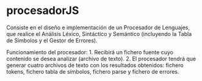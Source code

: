 # procesadorJS
Consiste en el diseño e implementación de un Procesador de Lenguajes, que realice el Análisis Léxico, Sintáctico y Semántico (incluyendo la Tabla de Símbolos y el Gestor de Errores).

Funcionamiento del procesador:
	1. Recibirá un fichero fuente cuyo contenido se desea analizar (archivo de texto).
	2. El procesador tendrá que generar cuatro archivos de texto con los resultados obtenidos: fichero tokens, fichero tabla de símbolos, fichero parse y fichero de errores. 
